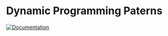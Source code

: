 # Dynamic Programming Paterns
[![Documentation][docs-dev-img]][docs-dev-url]

[docs-dev-img]: https://img.shields.io/badge/website-dev-blue
[docs-dev-url]: https://rfhklwt.github.io/Dynamic-Programming-Patterns/
